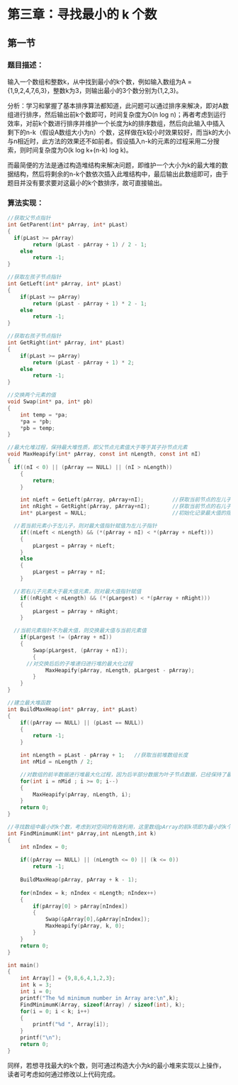 第三章：寻找最小的 k 个数
===============================================================

## 第一节

### 题目描述：

输入一个数组和整数k，从中找到最小的k个数，例如输入数组为A = {1,9,2,4,7,6,3}，整数k为3，则输出最小的3个数分别为{1,2,3}。

分析：学习和掌握了基本排序算法都知道，此问题可以通过排序来解决，即对A数组进行排序，然后输出前k个数即可，时间复杂度为O(n log n)；再者考虑到运行效率，对前k个数进行排序并维护一个长度为k的排序数组，然后向此输入中插入剩下的n-k（假设A数组大小为n）个数，这样做在k较小时效果较好，而当k的大小与n相近时，此方法的效果还不如前者。假设插入n-k的元素的过程采用二分搜索，则时间复杂度为O(k log k+(n-k) log k)。

而最简便的方法是通过构造堆结构来解决问题，即维护一个大小为k的最大堆的数据结构，然后将剩余的n-k个数依次插入此堆结构中，最后输出此数组即可，由于题目并没有要求要对这最小的k个数排序，故可直接输出。

### 算法实现：

```c
//获取父节点指针
int GetParent(int* pArray, int* pLast)
{
  if(pLast >= pArray)
		return (pLast - pArray + 1) / 2 - 1;
	else
		return -1;
}

//获取左孩子节点指针
int GetLeft(int* pArray, int* pLast)
{
	if(pLast >= pArray)
		return (pLast - pArray + 1) * 2 - 1;
	else
		return -1;
}

//获取右孩子节点指针
int GetRight(int* pArray, int* pLast)
{
	if(pLast >= pArray)
		return (pLast - pArray + 1) * 2;
	else
		return -1;
}

//交换两个元素的值
void Swap(int* pa, int* pb)
{
	int temp = *pa;
	*pa = *pb;
	*pb = temp;
}

//最大化堆过程，保持最大堆性质，即父节点元素值大于等于其子孙节点元素
void MaxHeapify(int* pArray, const int nLength, const int nI)
{
  if((nI < 0) || (pArray == NULL) || (nI > nLength))
	{
		return;
	}

	int nLeft = GetLeft(pArray, pArray+nI);			//获取当前节点的左儿子索引
	int nRight = GetRight(pArray, pArray+nI);		//获取当前节点的右儿子索引
	int* pLargest = NULL;							//初始化记录最大值的指针

  //若当前元素小于左儿子，则对最大值指针赋值为左儿子指针
	if((nLeft < nLength) && (*(pArray + nI) < *(pArray + nLeft)))
	{
		pLargest = pArray + nLeft;
	}
	else
	{
		pLargest = pArray + nI;
	}

  //若右儿子元素大于最大值元素，则对最大值指针赋值
	if((nRight < nLength) && (*(pLargest) < *(pArray + nRight)))
	{
		pLargest = pArray + nRight;
	}

  //当前元素指针不为最大值，则交换最大值与当前元素值
	if(pLargest != (pArray + nI))
	{
		Swap(pLargest, (pArray + nI));
		{
      //对交换后后的子堆递归进行堆的最大化过程
			MaxHeapify(pArray, nLength, pLargest - pArray);
		}
	}
}

//建立最大堆函数
int BuildMaxHeap(int* pArray, int* pLast)
{
	if((pArray == NULL) || (pLast == NULL))
	{
		return -1;
	}

	int nLength = pLast - pArray + 1;	//获取当前堆数组长度
	int nMid = nLength / 2;

	//对数组的前半数据进行堆最大化过程，因为后半部分数据为叶子节点数据，已经保持了最大堆性质
	for(int i = nMid ; i >= 0; i--)
	{
		MaxHeapify(pArray, nLength, i);
	}
	return 0;
}

//寻找数组中最小的k个数，考虑到对空间的有效利用，这里数组pArray的前k项即为最小的k个数，函数正确返回0，错误返回-1
int FindMinimumK(int* pArray,int nLength,int k)
{
	int nIndex = 0;
	
	if((pArray == NULL) || (nLength <= 0) || (k <= 0))
		return -1;
		
	BuildMaxHeap(pArray, pArray + k - 1);
	
	for(nIndex = k; nIndex < nLength; nIndex++)
	{
		if(pArray[0] > pArray[nIndex])
		{
			Swap(&pArray[0],&pArray[nIndex]);
			MaxHeapify(pArray, k, 0);
		}
	}
	return 0;
}

int main()
{
	int Array[] = {9,8,6,4,1,2,3};
	int k = 3;
	int i = 0;
	printf("The %d minimum number in Array are:\n",k);
	FindMinimumK(Array, sizeof(Array) / sizeof(int), k);
	for(i = 0; i < k; i++)
	{
		printf("%d ", Array[i]);
	}
	printf("\n");
	return 0;
}
```

同样，若想寻找最大的k个数，则可通过构造大小为k的最小堆来实现以上操作，读者可考虑如何通过修改以上代码完成。
